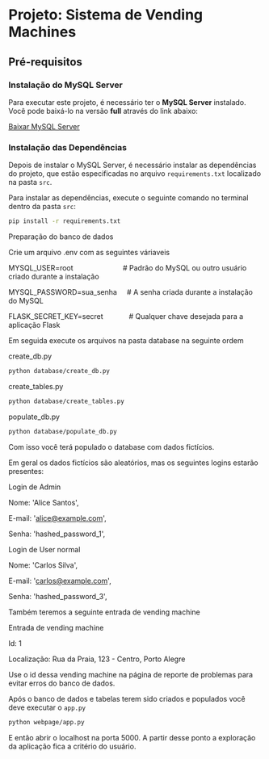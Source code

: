 # Projeto: Sistema de Vending Machines

## Pré-requisitos

### Instalação do MySQL Server

Para executar este projeto, é necessário ter o **MySQL Server** instalado. Você pode baixá-lo na versão **full** através do link abaixo:

[Baixar MySQL Server](https://dev.mysql.com/downloads/file/?id=534097)

### Instalação das Dependências

Depois de instalar o MySQL Server, é necessário instalar as dependências do projeto, que estão especificadas no arquivo `requirements.txt` localizado na pasta `src`.

Para instalar as dependências, execute o seguinte comando no terminal dentro da pasta `src`:

```bash
pip install -r requirements.txt
```

Preparação do banco de dados

Crie um arquivo .env com as seguintes váriaveis

MYSQL_USER=root         &nbsp;&nbsp;&nbsp;&nbsp;&nbsp;&nbsp;&nbsp;&nbsp;&nbsp;&nbsp;&nbsp;&nbsp;&nbsp;&nbsp;&nbsp;&nbsp;&nbsp;&nbsp;&nbsp;&nbsp;&nbsp;&nbsp;&nbsp;       # Padrão do MySQL ou outro usuário criado durante a instalação

MYSQL_PASSWORD=sua_senha   &nbsp;&nbsp;&nbsp;    # A senha criada durante a instalação do MySQL

FLASK_SECRET_KEY=secret    &nbsp;&nbsp;&nbsp;&nbsp;&nbsp;&nbsp;&nbsp;&nbsp;&nbsp;&nbsp;&nbsp;    # Qualquer chave desejada para a aplicação Flask


Em seguida execute os arquivos na pasta database na seguinte ordem

create_db.py

```bash
python database/create_db.py
```
create_tables.py
```bash
python database/create_tables.py
```

populate_db.py
```bash
python database/populate_db.py
```

Com isso você terá populado o database com dados fictícios.

Em geral os dados fictícios são aleatórios, mas os seguintes logins estarão presentes:

Login de Admin

Nome: 'Alice Santos', 

E-mail: 'alice@example.com', 

Senha: 'hashed_password_1',

Login de User normal

Nome: 'Carlos Silva', 

E-mail: 'carlos@example.com', 

Senha: 'hashed_password_3',

Também teremos a seguinte entrada de vending machine

Entrada de vending machine

Id: 1

Localização: Rua da Praia, 123 - Centro, Porto Alegre

Use o id dessa vending machine na página de reporte de problemas para evitar erros do banco de dados.

Após o banco de dados e tabelas terem sido criados e populados você deve executar o `app.py`

```bash
python webpage/app.py
```

E então abrir o localhost na porta 5000. A partir desse ponto a exploração da aplicação fica a critério do usuário.
